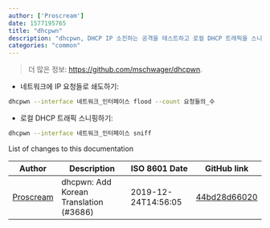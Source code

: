```yaml
---
author: ['Proscream']
date: 1577195765
title: "dhcpwn"
description: "dhcpwn, DHCP IP 소진하는 공격을 테스트하고 로컬 DHCP 트래픽을 스니핑한다."
categories: "common"
---
```

> 더 많은 정보: <https://github.com/mschwager/dhcpwn>.

- 네트워크에 IP 요청들로 쇄도하기:

```bash
dhcpwn --interface 네트워크_인터페이스 flood --count 요청들의_수
```

- 로컬 DHCP 트래픽 스니핑하기:

```bash
dhcpwn --interface 네트워크_인터페이스 sniff
```
List of changes to this documentation


Author | Description | ISO 8601 Date | GitHub link
------|-----|-----|-----
[Proscream](mailto:proscream@naver.com) | dhcpwn: Add Korean Translation (#3686) | 2019-12-24T14:56:05 | [44bd28d66020](https://github.com/tldr-pages/tldr/commit/44bd28d66020ed0a5f586cb3f48cba19e25c00d8)

